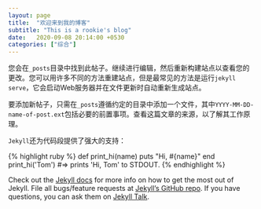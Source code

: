 ```yaml
---
layout: page
title:  "欢迎来到我的博客"
subtitle: "This is a rookie's blog"
date:   2020-09-08 20:14:00 +0530
categories: ["综合"]
---
```

您会在`_posts`目录中找到此帖子。继续进行编辑，然后重新构建站点以查看您的更改。您可以用许多不同的方法重建站点，但是最常见的方法是运行`jekyll serve`，它会启动Web服务器并在文件更新时自动重新生成站点。

要添加新帖子，只需在`_posts`遵循约定的目录中添加一个文件，其中`YYYY-MM-DD-name-of-post.ext`包括必要的前置事项。查看这篇文章的来源，以了解其工作原理。

`Jekyll`还为代码段提供了强大的支持：

{% highlight ruby %}
def print_hi(name)
  puts "Hi, #{name}"
end
print_hi('Tom')
#=> prints 'Hi, Tom' to STDOUT.
{% endhighlight %}

Check out the [Jekyll docs][jekyll-docs] for more info on how to get the most out of Jekyll. File all bugs/feature requests at [Jekyll’s GitHub repo][jekyll-gh]. If you have questions, you can ask them on [Jekyll Talk][jekyll-talk].

[jekyll-docs]: http://jekyllrb.com/docs/home
[jekyll-gh]:   https://github.com/jekyll/jekyll
[jekyll-talk]: https://talk.jekyllrb.com/
